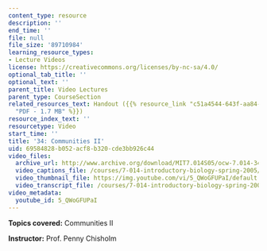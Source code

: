 ```yaml
---
content_type: resource
description: ''
end_time: ''
file: null
file_size: '89710984'
learning_resource_types:
- Lecture Videos
license: https://creativecommons.org/licenses/by-nc-sa/4.0/
optional_tab_title: ''
optional_text: ''
parent_title: Video Lectures
parent_type: CourseSection
related_resources_text: Handout ({{% resource_link "c51a4544-643f-aa84-9a39-8c031d0962fc"
  "PDF - 1.7 MB" %}})
resource_index_text: ''
resourcetype: Video
start_time: ''
title: '34: Communities II'
uid: 69584828-b052-acf8-b320-cde3bb926c44
video_files:
  archive_url: http://www.archive.org/download/MIT7.014S05/ocw-7.014-34-06may05-220k.mp4
  video_captions_file: /courses/7-014-introductory-biology-spring-2005/931c831d7baa50be8a982d57ccf84e20_5_QWoGFUPaI.vtt
  video_thumbnail_file: https://img.youtube.com/vi/5_QWoGFUPaI/default.jpg
  video_transcript_file: /courses/7-014-introductory-biology-spring-2005/5e14a9a68216c462ab1898b1f7f6b576_5_QWoGFUPaI.pdf
video_metadata:
  youtube_id: 5_QWoGFUPaI
---
```

**Topics covered:** Communities II  
  
**Instructor:** Prof. Penny Chisholm